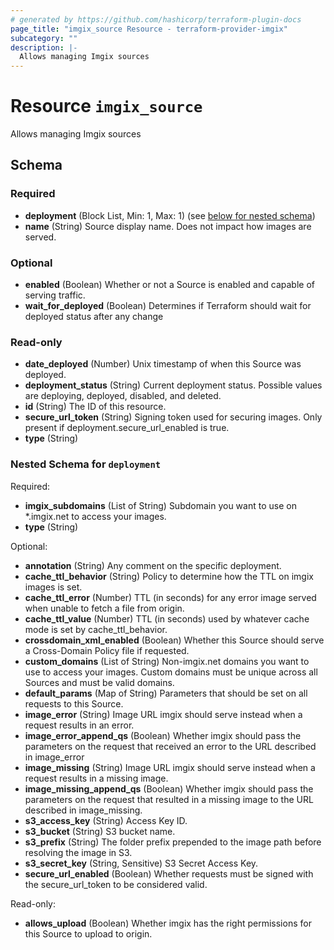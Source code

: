 ```yaml
---
# generated by https://github.com/hashicorp/terraform-plugin-docs
page_title: "imgix_source Resource - terraform-provider-imgix"
subcategory: ""
description: |-
  Allows managing Imgix sources
---
```


# Resource `imgix_source`

Allows managing Imgix sources



<!-- schema generated by tfplugindocs -->
## Schema

### Required

- **deployment** (Block List, Min: 1, Max: 1) (see [below for nested schema](#nestedblock--deployment))
- **name** (String) Source display name. Does not impact how images are served.

### Optional

- **enabled** (Boolean) Whether or not a Source is enabled and capable of serving traffic.
- **wait_for_deployed** (Boolean) Determines if Terraform should wait for deployed status after any change

### Read-only

- **date_deployed** (Number) Unix timestamp of when this Source was deployed.
- **deployment_status** (String) Current deployment status. Possible values are deploying, deployed, disabled, and deleted.
- **id** (String) The ID of this resource.
- **secure_url_token** (String) Signing token used for securing images. Only present if deployment.secure_url_enabled is true.
- **type** (String)

<a id="nestedblock--deployment"></a>
### Nested Schema for `deployment`

Required:

- **imgix_subdomains** (List of String) Subdomain you want to use on *.imgix.net to access your images.
- **type** (String)

Optional:

- **annotation** (String) Any comment on the specific deployment.
- **cache_ttl_behavior** (String) Policy to determine how the TTL on imgix images is set.
- **cache_ttl_error** (Number) TTL (in seconds) for any error image served when unable to fetch a file from origin.
- **cache_ttl_value** (Number) TTL (in seconds) used by whatever cache mode is set by cache_ttl_behavior.
- **crossdomain_xml_enabled** (Boolean) Whether this Source should serve a Cross-Domain Policy file if requested.
- **custom_domains** (List of String) Non-imgix.net domains you want to use to access your images. Custom domains must be unique across all Sources and must be valid domains.
- **default_params** (Map of String) Parameters that should be set on all requests to this Source.
- **image_error** (String) Image URL imgix should serve instead when a request results in an error.
- **image_error_append_qs** (Boolean) Whether imgix should pass the parameters on the request that received an error to the URL described in image_error
- **image_missing** (String) Image URL imgix should serve instead when a request results in a missing image.
- **image_missing_append_qs** (Boolean) Whether imgix should pass the parameters on the request that resulted in a missing image to the URL described in image_missing.
- **s3_access_key** (String) Access Key ID.
- **s3_bucket** (String) S3 bucket name.
- **s3_prefix** (String) The folder prefix prepended to the image path before resolving the image in S3.
- **s3_secret_key** (String, Sensitive) S3 Secret Access Key.
- **secure_url_enabled** (Boolean) Whether requests must be signed with the secure_url_token to be considered valid.

Read-only:

- **allows_upload** (Boolean) Whether imgix has the right permissions for this Source to upload to origin.


